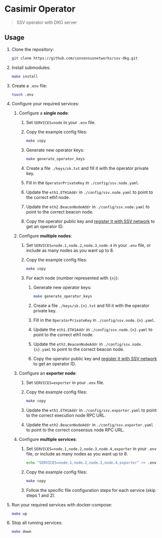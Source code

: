 # Casimir Operator

> SSV operator with DKG server

## Usage

1. Clone the repository:

    ```bash
    git clone https://github.com/consensusnetworks/ssv-dkg.git
    ```

2. Install submodules:

    ```bash
    make install
    ```

3. Create a `.env` file:

    ```bash
    touch .env
    ```

4. Configure your required services:

    1. Configure a **single node**:

        1. Set `SERVICES=node` in your `.env` file.

        2. Copy the example config files:

            ```bash
            make copy
            ```

        3. Generate new operator keys:

            ```bash
            make generate_operator_keys
            ```

        4. Create a file `./keys/sk.txt` and fill it with the operator private key.

        5. Fill in the `OperatorPrivateKey` in `./config/ssv.node.yaml`.

        6. Update the `eth1.ETH1Addr` in `./config/ssv.node.yaml` to point to the correct eth1 node.

        7. Update the `eth2.BeaconNodeAddr` in `./config/ssv.node.yaml` to point to the correct beacon node.

        8. Copy the operator public key and [register it with SSV network](https://docs.ssv.network/run-a-node/operator-node/registration) to get an operator ID.

    2. Configure **multiple nodes**:

        1. Set `SERVICES=node.1,node.2,node.3,node.4` in your `.env` file, or include as many nodes as you want up to 8.

        2. Copy the example config files:

            ```bash
            make copy
            ```

        3. For each node (number represented with `{n}`):

            1. Generate new operator keys:

               ```bash
               make generate_operator_keys
               ```

            2. Create a file `./keys/sk.{n}.txt` and fill it with the operator private key.

            3. Fill in the `OperatorPrivateKey` in `./config/ssv.node.{n}.yaml`.

            4. Update the `eth1.ETH1Addr` in `./config/ssv.node.{n}.yaml` to point to the correct eth1 node.

            5. Update the `eth2.BeaconNodeAddr` in `./config/ssv.node.{n}.yaml` to point to the correct beacon node.

            6. Copy the operator public key and [register it with SSV network](https://docs.ssv.network/run-a-node/operator-node/registration) to get an operator ID.

    3. Configure an **exporter node**:

        1. Set `SERVICES=exporter` in your `.env` file.

        2. Copy the example config files:

            ```bash
            make copy
            ```

        3. Update the `eth1.ETH1Addr` in `./config/ssv.exporter.yaml` to point to the correct execution node RPC URL.

        4. Update the `eth2.BeaconNodeAddr` in `./config/ssv.exporter.yaml` to point to the correct consensus node RPC URL.

    4. Configure **multiple services**:

        1. Set `SERVICES=node.1,node.2,node.3,node.4,exporter` in your `.env` file, or include as many nodes as you want up to 8.

            ```bash
            echo "SERVICES=node.1,node.2,node.3,node.4,exporter" >> .env
            ```

        2. Copy the example config files:

            ```bash
            make copy
            ```

        3. Follow the specific file configuration steps for each service (skip steps 1 and 2).

5. Run your required services with docker-compose:

    ```bash
    make up
    ```

6. Stop all running services:

    ```bash
    make down
    ```

